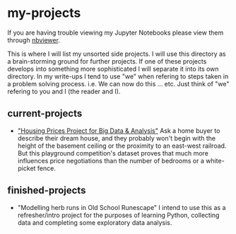 # my-projects
If you are having trouble viewing my Jupyter Notebooks please view them through [nbviewer](https://nbviewer.jupyter.org/).

This is where I will list my unsorted side projects. 
I will use this directory as a brain-storming ground for further projects.
If one of these projects develops into something more sophisticated I will separate it into its own directory.
In my write-ups I tend to use "we" when refering to steps taken in a problem solving process.
i.e. We can now do this ... etc. Just think of "we" refering to you and I (the reader and I).

## current-projects
- ["Housing Prices Project for Big Data & Analysis"](https://www.kaggle.com/c/house-prices-advanced-regression-techniques)
Ask a home buyer to describe their dream house, and they probably won't begin with the height of the basement ceiling or the proximity to an east-west railroad. But this playground competition's dataset proves that much more influences price negotiations than the number of bedrooms or a white-picket fence.

## finished-projects
- "Modelling herb runs in Old School Runescape" 
I intend to use this as a refresher/intro project for the purposes of learning Python, collecting data and completing some exploratory data analysis.
